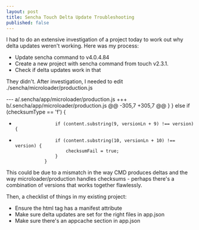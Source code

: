 ```yaml
---
layout: post
title: Sencha Touch Delta Update Troubleshooting
published: false
---
```



I had to do an extensive investigation of a project today to work out why delta updates weren't working. Here was my process:

- Update sencha command to v4.0.4.84
- Create a new project with sencha command from touch v2.3.1.
- Check if delta updates work in that

They didn't. After investigation, I needed to edit ./sencha/microloader/production.js

--- a/.sencha/app/microloader/production.js
+++ b/.sencha/app/microloader/production.js
@@ -305,7 +305,7 @@
                     }
                 }
                 else if (checksumType == 'f') {
-                    if (content.substring(9, versionLn + 9) !== version) {
+                    if (content.substring(10, versionLn + 10) !== version) {
                         checksumFail = true;
                     }
                 }
                 
This could be due to a mismatch in the way CMD produces deltas and the way microloader/production handles checksums - perhaps there's a combination of versions that works together flawlessly.

Then, a checklist of things in my existing project:

- Ensure the html tag has a manifest attribute
- Make sure delta updates are set for the right files in app.json
- Make sure there's an appcache section in app.json
